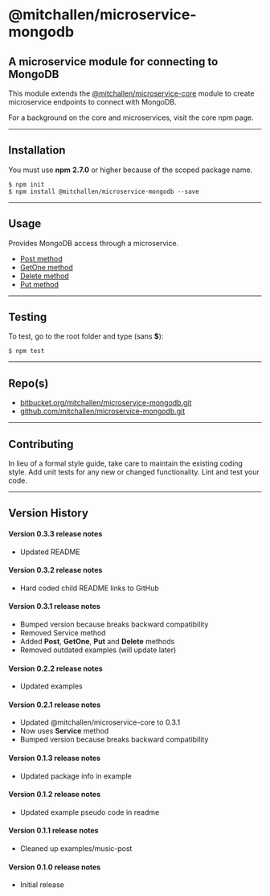 @mitchallen/microservice-mongodb
=================================

A microservice module for connecting to MongoDB
----------------------------------------------------
This module extends the [@mitchallen/microservice-core](https://www.npmjs.com/package/@mitchallen/microservice-core) module to create microservice endpoints to connect with MongoDB.

For a background on the core and microservices, visit the core npm page.

* * *

## Installation

You must use __npm__ __2.7.0__ or higher because of the scoped package name.

    $ npm init
    $ npm install @mitchallen/microservice-mongodb --save
  
* * *

## Usage

Provides MongoDB access through a microservice.

* [Post method](https://github.com/mitchallen/microservice-mongodb/blob/master/POST-README.md)
* [GetOne method](https://github.com/mitchallen/microservice-mongodb/blob/master/GET-ONE-README.md)
* [Delete method](https://github.com/mitchallen/microservice-mongodb/blob/master/DEL-README.md)
* [Put method](https://github.com/mitchallen/microservice-mongodb/blob/master/PUT-README.md)

* * *

## Testing

To test, go to the root folder and type (sans __$__):

    $ npm test
   
* * *
 
## Repo(s)

* [bitbucket.org/mitchallen/microservice-mongodb.git](https://bitbucket.org/mitchallen/microservice-mongodb.git)
* [github.com/mitchallen/microservice-mongodb.git](https://github.com/mitchallen/microservice-mongodb.git)

* * *

## Contributing

In lieu of a formal style guide, take care to maintain the existing coding style.
Add unit tests for any new or changed functionality. Lint and test your code.

* * *

## Version History

#### Version 0.3.3 release notes

* Updated README

#### Version 0.3.2 release notes

* Hard coded child README links to GitHub

#### Version 0.3.1 release notes

* Bumped version because breaks backward compatibility
* Removed Service method
* Added __Post__, __GetOne__, __Put__ and __Delete__ methods
* Removed outdated examples (will update later)

#### Version 0.2.2 release notes

* Updated examples

#### Version 0.2.1 release notes

* Updated @mitchallen/microservice-core to 0.3.1
* Now uses __Service__ method 
* Bumped version because breaks backward compatibility

#### Version 0.1.3 release notes

* Updated package info in example

#### Version 0.1.2 release notes

* Updated example pseudo code in readme

#### Version 0.1.1 release notes

* Cleaned up examples/music-post

#### Version 0.1.0 release notes

* Initial release